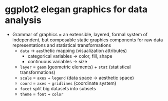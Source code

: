 # ggplot2 elegan graphics for data analysis

- Grammar of graphics = an extensible, layered, formal system of independent, but
  composable static graphics components for raw data representations and statistical
  transformations
  - `data` -> `aes`thetic mapping (visualization attributes)
    - categorical variables -> color, fill, shape
    - continuous variables -> size
  - `layer` = `geom` (geometric elements) + `stat` (statistical transformations)
  - `scale` = `axes` + `legend` (data space -> aesthetic space)
  - `coord` = `axes` + `gridlines` (coordinate system)
  - `facet` split big datasets into subsets
  - `theme` = `font` + `color`
